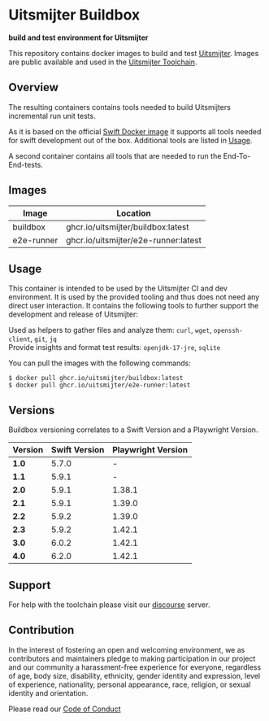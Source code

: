 # Uitsmijter Buildbox

**build and test environment for Uitsmijter**

This repository contains docker images to build and 
test [Uitsmijter](https://github.com/uitsmijter/Uitsmijter). Images are public available and 
used in the [Uitsmijter Toolchain](https://docs.uitsmijter.io/contribution/tooling/).

## Overview

The resulting containers contains tools needed to build Uitsmijters incremental run unit tests.

As it is based on the official [Swift Docker image](https://hub.docker.com/_/swift) it supports all tools needed for swift development out of the box.
Additional tools are listed in [Usage](#Usage).

A second container contains all tools that are needed to run the End-To-End-tests.

## Images

| Image      | Location                             |
|------------|--------------------------------------|
| buildbox   | ghcr.io/uitsmijter/buildbox:latest   |
| e2e-runner | ghcr.io/uitsmijter/e2e-runner:latest |

## Usage

This container is intended to be used by the Uitsmijter CI and dev environment.
It is used by the provided tooling and thus does not need any direct user interaction.
It contains the following tools to further support the development and release of Uitsmijter:

Used as helpers to gather files and analyze them: `curl`, `wget`, `openssh-client`, `git`, `jq`  
Provide insights and format test results: `openjdk-17-jre`, `sqlite`

You can pull the images with the following commands: 
```shell
$ docker pull ghcr.io/uitsmijter/buildbox:latest
$ docker pull ghcr.io/uitsmijter/e2e-runner:latest
```

## Versions
Buildbox versioning correlates to a Swift Version and a Playwright Version. 

| Version | Swift Version | Playwright Version |
|---------|---------------|--------------------|
| **1.0** | 5.7.0         | -                  |
| **1.1** | 5.9.1         | -                  |
| **2.0** | 5.9.1         | 1.38.1             |
| **2.1** | 5.9.1         | 1.39.0             |
| **2.2** | 5.9.2         | 1.39.0             |
| **2.3** | 5.9.2         | 1.42.1             |
| **3.0** | 6.0.2         | 1.42.1             |
| **4.0** | 6.2.0         | 1.42.1             |

## Support
For help with the toolchain please visit our [discourse](https://discourse.uitsmijter.io) server.

## Contribution

In the interest of fostering an open and welcoming environment, we as contributors and
maintainers pledge to making participation in our project and our community a
harassment-free experience for everyone, regardless of age, body size, disability,
ethnicity, gender identity and expression, level of experience, nationality, personal
appearance, race, religion, or sexual identity and orientation.

Please read our [Code of Conduct](https://docs.uitsmijter.io/contribution/codeofconduct/)
